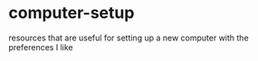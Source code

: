 # computer-setup
resources that are useful for setting up a new computer with the preferences I like
